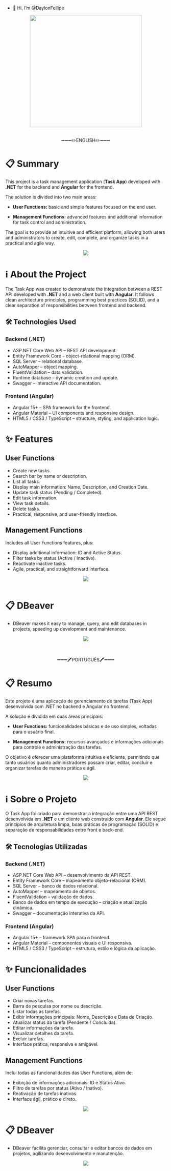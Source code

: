 - 👋 Hi, I’m @DaylonFellipe

<div align="center">
   <img width="350" src="https://github.com/user-attachments/assets/86e9f3a2-e66c-46ed-a890-65cb28714081"/>
</div>

<br>
<div align="center">
  <p>➖➖➖✏️ENGLISH✏️➖➖➖</p>
</div>


# 📋 Summary

This project is a task management application (**Task App**) developed with **.NET** for the backend and **Angular** for the frontend.

The solution is divided into two main areas:

- **User Functions:** basic and simple features focused on the end user.

- **Management Functions:** advanced features and additional information for task control and administration.

The goal is to provide an intuitive and efficient platform, allowing both users and administrators to create, edit, complete, and organize tasks in a practical and agile way.

<div align="center">
   <img src="https://github.com/user-attachments/assets/828e3683-fa9a-4ea7-9aa9-d38028f40e2a"/>
</div>


# ℹ️ About the Project

The Task App was created to demonstrate the integration between a REST API developed with **.NET** and a web client built with **Angular**. It follows clean architecture principles, programming best practices (SOLID), and a clear separation of responsibilities between frontend and backend.

## 🛠 Technologies Used

### Backend (.NET)
- ASP.NET Core Web API – REST API development.
- Entity Framework Core – object-relational mapping (ORM).
- SQL Server – relational database.
- AutoMapper – object mapping.
- FluentValidation – data validation.
- Runtime database – dynamic creation and update.
- Swagger – interactive API documentation.

### Frontend (Angular)
- Angular 15+ – SPA framework for the frontend.
- Angular Material – UI components and responsive design.
- HTML5 / CSS3 / TypeScript – structure, styling, and application logic.


# ✨ Features

## User Functions
- Create new tasks.
- Search bar by name or description.
- List all tasks.
- Display main information: Name, Description, and Creation Date.
- Update task status (Pending / Completed).
- Edit task information.
- View task details.
- Delete tasks.
- Practical, responsive, and user-friendly interface.

## Management Functions
Includes all User Functions features, plus:
- Display additional information: ID and Active Status.
- Filter tasks by status (Active / Inactive).
- Reactivate inactive tasks.
- Agile, practical, and straightforward interface.

<div align="center">
   <img src="https://github.com/user-attachments/assets/52451258-cda4-4220-929f-3ee87e1f4631"/>
</div>
<br>

# 📋 DBeaver
- DBeaver makes it easy to manage, query, and edit databases in projects, speeding up development and maintenance.
<div align="center">
   <img src="https://github.com/user-attachments/assets/28de6b2a-5fb4-444d-b2b7-8bcf523c84bc"/>
</div>
<br>


<br>
<div align="center">
  <p>➖➖➖🖍PORTUGUÊS🖍➖➖➖</p>
</div>



# 📋 Resumo

Este projeto é uma aplicação de gerenciamento de tarefas (Task App) desenvolvida com .NET no backend e Angular no frontend.


A solução é dividida em duas áreas principais:

- **User Functions:** funcionalidades básicas e de uso simples, voltadas para o usuário final.

- **Management Functions:** recursos avançados e informações adicionais para controle e administração das tarefas.

O objetivo é oferecer uma plataforma intuitiva e eficiente, permitindo que tanto usuários quanto administradores possam criar, editar, concluir e organizar tarefas de maneira prática e ágil.

<div align="center">
   <img src="https://github.com/user-attachments/assets/828e3683-fa9a-4ea7-9aa9-d38028f40e2a"/>
</div>


# ℹ️ Sobre o Projeto

O Task App foi criado para demonstrar a integração entre uma API REST desenvolvida em **.NET** e um cliente web construído com **Angular**. Ele segue princípios de arquitetura limpa, boas práticas de programação (SOLID) e separação de responsabilidades entre front e back-end.


## 🛠 Tecnologias Utilizadas


### Backend (.NET)
- ASP.NET Core Web API – desenvolvimento da API REST.
- Entity Framework Core – mapeamento objeto-relacional (ORM).
- SQL Server – banco de dados relacional.
- AutoMapper – mapeamento de objetos.
- FluentValidation – validação de dados.
- Banco de dados em tempo de execução – criação e atualização dinâmica.
- Swagger – documentação interativa da API.


### Frontend (Angular)
- Angular 15+ – framework SPA para o frontend.
- Angular Material – componentes visuais e UI responsiva.
- HTML5 / CSS3 / TypeScript – estrutura, estilo e lógica da aplicação.



# ✨ Funcionalidades

## User Functions
- Criar novas tarefas.
- Barra de pesquisa por nome ou descrição.
- Listar todas as tarefas.
- Exibir informações principais: Nome, Descrição e Data de Criação.
- Atualizar status da tarefa (Pendente / Concluída).
- Editar informações da tarefa.
- Visualizar detalhes da tarefa.
- Excluir tarefas.
- Interface prática, responsiva e amigável.


## Management Functions
Inclui todas as funcionalidades das User Functions, além de:
- Exibição de informações adicionais: ID e Status Ativo.
- Filtro de tarefas por status (Ativo / Inativo).
- Reativação de tarefas inativas.
- Interface ágil, prático e direto.


<div align="center">
   <img src="https://github.com/user-attachments/assets/52451258-cda4-4220-929f-3ee87e1f4631"/>
</div>

# 📋 DBeaver
- DBeaver facilita gerenciar, consultar e editar bancos de dados em projetos, agilizando desenvolvimento e manutenção.
<div align="center">
   <img src="https://github.com/user-attachments/assets/28de6b2a-5fb4-444d-b2b7-8bcf523c84bc"/>
</div>
<br>
<br><br>
